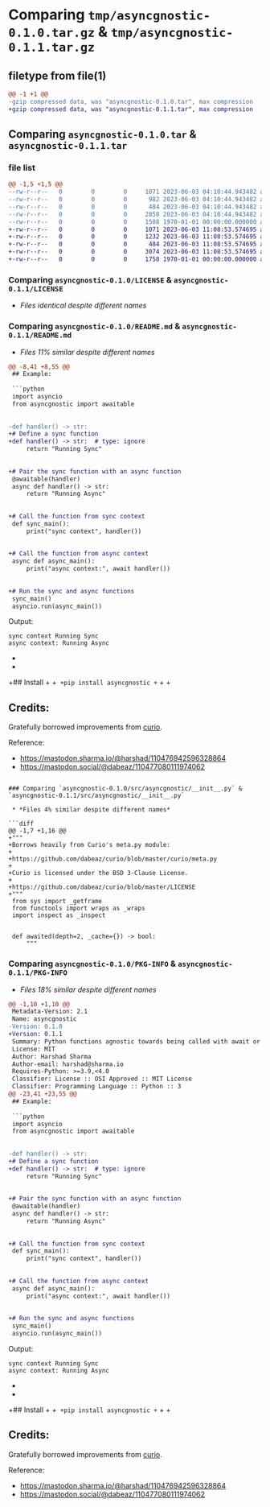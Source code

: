 # Comparing `tmp/asyncgnostic-0.1.0.tar.gz` & `tmp/asyncgnostic-0.1.1.tar.gz`

## filetype from file(1)

```diff
@@ -1 +1 @@
-gzip compressed data, was "asyncgnostic-0.1.0.tar", max compression
+gzip compressed data, was "asyncgnostic-0.1.1.tar", max compression
```

## Comparing `asyncgnostic-0.1.0.tar` & `asyncgnostic-0.1.1.tar`

### file list

```diff
@@ -1,5 +1,5 @@
--rw-r--r--   0        0        0     1071 2023-06-03 04:10:44.943482 asyncgnostic-0.1.0/LICENSE
--rw-r--r--   0        0        0      982 2023-06-03 04:10:44.943482 asyncgnostic-0.1.0/README.md
--rw-r--r--   0        0        0      484 2023-06-03 04:10:44.943482 asyncgnostic-0.1.0/pyproject.toml
--rw-r--r--   0        0        0     2858 2023-06-03 04:10:44.943482 asyncgnostic-0.1.0/src/asyncgnostic/__init__.py
--rw-r--r--   0        0        0     1508 1970-01-01 00:00:00.000000 asyncgnostic-0.1.0/PKG-INFO
+-rw-r--r--   0        0        0     1071 2023-06-03 11:08:53.574695 asyncgnostic-0.1.1/LICENSE
+-rw-r--r--   0        0        0     1232 2023-06-03 11:08:53.574695 asyncgnostic-0.1.1/README.md
+-rw-r--r--   0        0        0      484 2023-06-03 11:08:53.574695 asyncgnostic-0.1.1/pyproject.toml
+-rw-r--r--   0        0        0     3074 2023-06-03 11:08:53.574695 asyncgnostic-0.1.1/src/asyncgnostic/__init__.py
+-rw-r--r--   0        0        0     1758 1970-01-01 00:00:00.000000 asyncgnostic-0.1.1/PKG-INFO
```

### Comparing `asyncgnostic-0.1.0/LICENSE` & `asyncgnostic-0.1.1/LICENSE`

 * *Files identical despite different names*

### Comparing `asyncgnostic-0.1.0/README.md` & `asyncgnostic-0.1.1/README.md`

 * *Files 11% similar despite different names*

```diff
@@ -8,41 +8,55 @@
 ## Example:
 
 ```python
 import asyncio
 from asyncgnostic import awaitable
 
 
-def handler() -> str:
+# Define a sync function
+def handler() -> str:  # type: ignore
     return "Running Sync"
 
 
+# Pair the sync function with an async function
 @awaitable(handler)
 async def handler() -> str:
     return "Running Async"
 
 
+# Call the function from sync context
 def sync_main():
     print("sync context", handler())
 
 
+# Call the function from async context
 async def async_main():
     print("async context:", await handler())
 
 
+# Run the sync and async functions
 sync_main()
 asyncio.run(async_main())
 ```
 
 Output:
 
 ```console
 sync context Running Sync
 async context: Running Async
 ```
+
+
+## Install
+
+```
+pip install asyncgnostic
+```
+
+
 ## Credits:
 
 Gratefully borrowed improvements from [curio](https://github.com/dabeaz/curio/).
 
 Reference:
   - https://mastodon.sharma.io/@harshad/110476942596328864
   - https://mastodon.social/@dabeaz/110477080111974062
```

### Comparing `asyncgnostic-0.1.0/src/asyncgnostic/__init__.py` & `asyncgnostic-0.1.1/src/asyncgnostic/__init__.py`

 * *Files 4% similar despite different names*

```diff
@@ -1,7 +1,16 @@
+"""
+Borrows heavily from Curio's meta.py module:
+
+https://github.com/dabeaz/curio/blob/master/curio/meta.py
+
+Curio is licensed under the BSD 3-Clause License.
+
+https://github.com/dabeaz/curio/blob/master/LICENSE
+"""
 from sys import _getframe
 from functools import wraps as _wraps
 import inspect as _inspect
 
 
 def awaited(depth=2, _cache={}) -> bool:
     """
```

### Comparing `asyncgnostic-0.1.0/PKG-INFO` & `asyncgnostic-0.1.1/PKG-INFO`

 * *Files 18% similar despite different names*

```diff
@@ -1,10 +1,10 @@
 Metadata-Version: 2.1
 Name: asyncgnostic
-Version: 0.1.0
+Version: 0.1.1
 Summary: Python functions agnostic towards being called with await or otherwise.
 License: MIT
 Author: Harshad Sharma
 Author-email: harshad@sharma.io
 Requires-Python: >=3.9,<4.0
 Classifier: License :: OSI Approved :: MIT License
 Classifier: Programming Language :: Python :: 3
@@ -23,41 +23,55 @@
 ## Example:
 
 ```python
 import asyncio
 from asyncgnostic import awaitable
 
 
-def handler() -> str:
+# Define a sync function
+def handler() -> str:  # type: ignore
     return "Running Sync"
 
 
+# Pair the sync function with an async function
 @awaitable(handler)
 async def handler() -> str:
     return "Running Async"
 
 
+# Call the function from sync context
 def sync_main():
     print("sync context", handler())
 
 
+# Call the function from async context
 async def async_main():
     print("async context:", await handler())
 
 
+# Run the sync and async functions
 sync_main()
 asyncio.run(async_main())
 ```
 
 Output:
 
 ```console
 sync context Running Sync
 async context: Running Async
 ```
+
+
+## Install
+
+```
+pip install asyncgnostic
+```
+
+
 ## Credits:
 
 Gratefully borrowed improvements from [curio](https://github.com/dabeaz/curio/).
 
 Reference:
   - https://mastodon.sharma.io/@harshad/110476942596328864
   - https://mastodon.social/@dabeaz/110477080111974062
```

